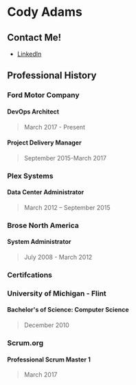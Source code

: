 # Cody Adams

## Contact Me!

- [LinkedIn](https://www.linkedin.com/in/cody-adams-659a121a/)

## Professional History

### Ford Motor Company
#### DevOps Architect
> March 2017 - Present

#### Project Delivery Manager
> September 2015-March 2017

### Plex Systems
#### Data Center Administrator
> March 2012 – September 2015

### Brose North America
#### System Administrator
> July 2008 - March 2012

### Certifcations

### University of Michigan - Flint
#### Bachelor's of Science: Computer Science
> December 2010

### Scrum.org
#### Professional Scrum Master 1
> March 2017
